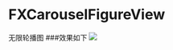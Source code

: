 # FXCarouselFigureView
无限轮播图
###效果如下
![](https://github.com/zfx5130/FXCarouselFigureView/blob/master/image/9.git)